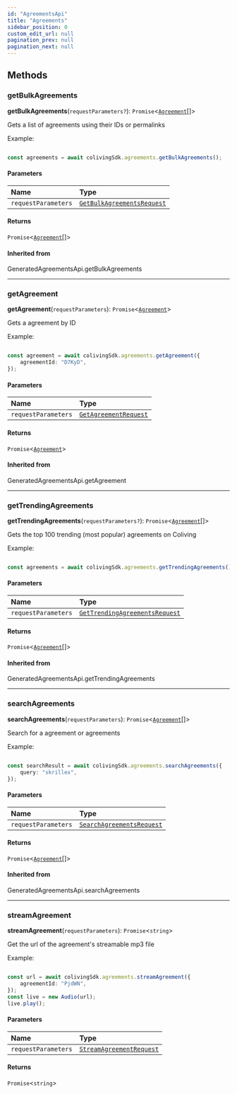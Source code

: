 ```yaml
---
id: "AgreementsApi"
title: "Agreements"
sidebar_position: 0
custom_edit_url: null
pagination_prev: null
pagination_next: null
---
```


## Methods

### getBulkAgreements

**getBulkAgreements**(`requestParameters?`): `Promise`<[`Agreement`](../interfaces/Agreement.md)[]\>

Gets a list of agreements using their IDs or permalinks

Example:

```typescript

const agreements = await colivingSdk.agreements.getBulkAgreements();

```

#### Parameters

| Name | Type |
| :------ | :------ |
| `requestParameters` | [`GetBulkAgreementsRequest`](../interfaces/GetBulkAgreementsRequest.md) |

#### Returns

`Promise`<[`Agreement`](../interfaces/Agreement.md)[]\>

#### Inherited from

GeneratedAgreementsApi.getBulkAgreements

___

### getAgreement

**getAgreement**(`requestParameters`): `Promise`<[`Agreement`](../interfaces/Agreement.md)\>

Gets a agreement by ID

Example:

```typescript

const agreement = await colivingSdk.agreements.getAgreement({
    agreementId: "D7KyD",
});

```

#### Parameters

| Name | Type |
| :------ | :------ |
| `requestParameters` | [`GetAgreementRequest`](../interfaces/GetAgreementRequest.md) |

#### Returns

`Promise`<[`Agreement`](../interfaces/Agreement.md)\>

#### Inherited from

GeneratedAgreementsApi.getAgreement

___

### getTrendingAgreements

**getTrendingAgreements**(`requestParameters?`): `Promise`<[`Agreement`](../interfaces/Agreement.md)[]\>

Gets the top 100 trending (most popular) agreements on Coliving

Example:

```typescript

const agreements = await colivingSdk.agreements.getTrendingAgreements();

```

#### Parameters

| Name | Type |
| :------ | :------ |
| `requestParameters` | [`GetTrendingAgreementsRequest`](../interfaces/GetTrendingAgreementsRequest.md) |

#### Returns

`Promise`<[`Agreement`](../interfaces/Agreement.md)[]\>

#### Inherited from

GeneratedAgreementsApi.getTrendingAgreements

___

### searchAgreements

**searchAgreements**(`requestParameters`): `Promise`<[`Agreement`](../interfaces/Agreement.md)[]\>

Search for a agreement or agreements

Example:

```typescript

const searchResult = await colivingSdk.agreements.searchAgreements({
    query: "skrillex",
});

```

#### Parameters

| Name | Type |
| :------ | :------ |
| `requestParameters` | [`SearchAgreementsRequest`](../interfaces/SearchAgreementsRequest.md) |

#### Returns

`Promise`<[`Agreement`](../interfaces/Agreement.md)[]\>

#### Inherited from

GeneratedAgreementsApi.searchAgreements

___

### streamAgreement

**streamAgreement**(`requestParameters`): `Promise`<`string`\>

Get the url of the agreement's streamable mp3 file

Example:

```typescript

const url = await colivingSdk.agreements.streamAgreement({
    agreementId: "PjdWN",
});
const live = new Audio(url);
live.play();

```

#### Parameters

| Name | Type |
| :------ | :------ |
| `requestParameters` | [`StreamAgreementRequest`](../interfaces/StreamAgreementRequest.md) |

#### Returns

`Promise`<`string`\>
